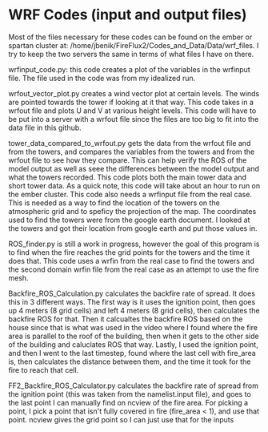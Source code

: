 # WRF Codes (input and output files)
Most of the files necessary for these codes can be found on the ember or spartan cluster at: /home/jbenik/FireFlux2/Codes_and_Data/Data/wrf_files. I try to keep the two servers the same in terms of what files I have on there. 

wrfinput_code.py: this code creates a plot of the variables in the wrfinput file. The file used in the code was from my idealized run. 

wrfout_vector_plot.py creates a wind vector plot at certain levels. The winds are pointed towards the tower if looking at it that way. This code takes in a wrfout file and plots U and V at various height levels. This code will have to be put into a server with a wrfout file since the files are too big to fit into the data file in this github. 

tower_data_compared_to_wrfout.py gets the data from the wrfout file and from the towers, and compares the variables from the towers and from the wrfout file to see how they compare. This can help verify the ROS of the model output as well as seee the differences between the model output and what the towers recorded. This code plots both the main tower data and short tower data. As a quick note, this code will take about an hour to run on the ember cluster. This code also needs a wrfinput file from the real case. This is needed as a way to find the location of the towers on the atmospheric grid and to speficy the projection of the map. The coordinates used to find the towers were from the google earth document. I looked at the towers and got their location from google earth and put those values in. 

ROS_finder.py is still a work in progress, however the goal of this program is to find when the fire reaches the grid points for the towers and the time it does that. This code uses a wrfin from the real case to find the towers and the second domain wrfin file from the real case as an attempt to use the fire mesh. 

Backfire_ROS_Calculation.py calculates the backfire rate of spread. It does this in 3 different ways. The first way is it uses the ignition point, then goes up 4 meters (8 grid cells) and left 4 meters (8 grid cells), then calculates the backfire ROS for that. Then it calcualtes the backfire ROS based on the house since that is what was used in the video where I found where the fire area is parallel to the roof of the building, then when it gets to the other side of the building and caluclates ROS that way. Lastly, I used the ignition point, and then I went to the last timestep, found where the last cell with fire_area is, then calculates the distance between them, and the time it took for the fire to reach that cell. 


FF2_Backfire_ROS_Calculator.py calculates the backfire rate of spread from the ignition point (this was taken from the namelist.input file), and goes to the last point I can manually find on ncview of the fire area. For picking a point, I pick a point that isn't fully covered in fire (fire_area < 1), and use that point. ncview gives the grid point so I can just use that for the inputs
